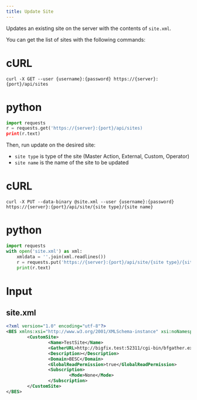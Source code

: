 ```yaml
---
title: Update Site
---
```


Updates an existing site on the server with the contents of `site.xml`.

You can get the list of sites with the following commands:

# cURL
```
curl -X GET --user {username}:{password} https://{server}:{port}/api/sites
```

# python
```python
import requests
r = requests.get('https://{server}:{port}/api/sites)
print(r.text)
```

Then, run update on the desired site:

* `site type` is type of the site (Master Action, External, Custom, Operator)
* `site name` is the name of the site to be updated

# cURL
```
curl -X PUT --data-binary @site.xml --user {username}:{password} https://{server}:{port}/api/site/{site type}/{site name}
```

# python
```python
import requests
with open('site.xml') as xml:
    xmldata = ''.join(xml.readlines())
    r = requests.put('https://{server}:{port}/api/site/{site type}/{site name}', auth=('{username}', '{password}'), data=xmldata)
    print(r.text)
```

# Input
## site.xml
```xml
<?xml version="1.0" encoding="utf-8"?>
<BES xmlns:xsi="http://www.w3.org/2001/XMLSchema-instance" xsi:noNamespaceSchemaLocation="BES.xsd">
        <CustomSite>
                <Name>TestSite</Name>
                <GatherURL>http://bigfix.test:52311/cgi-bin/bfgather.exe/CustomSite_TestSite</GatherURL>
                <Description></Description>
                <Domain>BESC</Domain>
                <GlobalReadPermission>true</GlobalReadPermission>
                <Subscription>
                        <Mode>None</Mode>
                </Subscription>
        </CustomSite>
</BES>
```


